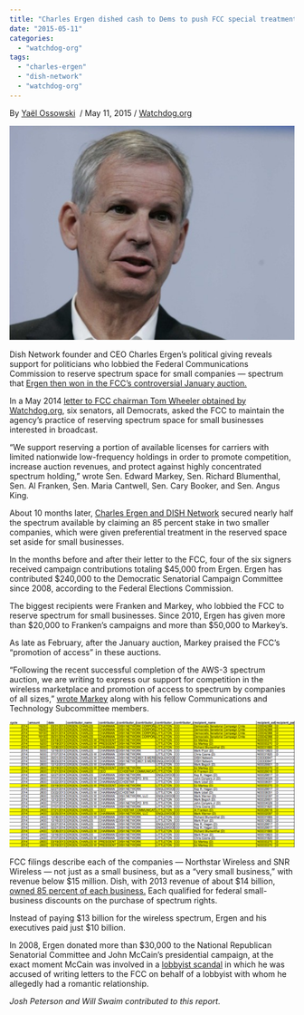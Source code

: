 ```yaml
---
title: "Charles Ergen dished cash to Dems to push FCC special treatment"
date: "2015-05-11"
categories: 
  - "watchdog-org"
tags: 
  - "charles-ergen"
  - "dish-network"
  - "watchdog-org"
---
```


By [Yaël Ossowski](http://watchdog.org/author/yael/ "Posts by Yaël Ossowski")  / May 11, 2015 / [Watchdog.org](http://watchdog.org/217746/ergen/)

![](images/tumblr_inline_no6if4K5Y01qdn1ny_540.jpg)

Dish Network founder and CEO Charles Ergen’s political giving reveals support for politicians who lobbied the Federal Communications Commission to reserve spectrum space for small companies — spectrum that [Ergen then won in the FCC’s controversial January auction.](http://www.wsj.com/articles/fcc-names-winning-bidders-in-record-wireless-spectrum-auction-1422642337)

In a May 2014 [letter to FCC chairman Tom Wheeler obtained by Watchdog.org](https://watchdog.org/wp-content/blogs.dir/1/files/2015/05/2014-05-14_FCC_Markey_.pdf), six senators, all Democrats, asked the FCC to maintain the agency’s practice of reserving spectrum space for small businesses interested in broadcast.

“We support reserving a portion of available licenses for carriers with limited nationwide low-frequency holdings in order to promote competition, increase auction revenues, and protect against highly concentrated spectrum holding,” wrote Sen. Edward Markey, Sen. Richard Blumenthal, Sen. Al Franken, Sen. Maria Cantwell, Sen. Cary Booker, and Sen. Angus King.

About 10 months later, [Charles Ergen and DISH Network](http://watchdog.org/215589/dish-network-fcc-subsidies/) secured nearly half the spectrum available by claiming an 85 percent stake in two smaller companies, which were given preferential treatment in the reserved space set aside for small businesses.

In the months before and after their letter to the FCC, four of the six signers received campaign contributions totaling $45,000 from Ergen. Ergen has contributed $240,000 to the Democratic Senatorial Campaign Committee since 2008, according to the Federal Elections Commission.

The biggest recipients were Franken and Markey, who lobbied the FCC to reserve spectrum for small businesses. Since 2010, Ergen has given more than $20,000 to Franken’s campaigns and more than $50,000 to Markey’s.

As late as February, after the January auction, Markey praised the FCC’s “promotion of access” in these auctions.

“Following the recent successful completion of the AWS-3 spectrum auction, we are writing to express our support for competition in the wireless marketplace and promotion of access to spectrum by companies of all sizes,” [wrote Markey](http://www.markey.senate.gov/news/press-releases/markey-eshoo-urge-fcc-to-ensure-spectrum-auction-rules-promote-competition-and-access) along with his fellow Communications and Technology Subcommittee members.

![](images/tumblr_inline_no6ihjUiki1qdn1ny_540.png)

FCC filings describe each of the companies — Northstar Wireless and SNR Wireless — not just as a small business, but as a “very small business,” with revenue below $15 million. Dish, with 2013 revenue of about $14 billion, [owned 85 percent of each business.](http://www.wsj.com/articles/kelly-ayotte-and-ajit-pai-ending-welfare-for-telecom-giants-1423095287) Each qualified for federal small-business discounts on the purchase of spectrum rights.

Instead of paying $13 billion for the wireless spectrum, Ergen and his executives paid just $10 billion.

In 2008, Ergen donated more than $30,000 to the National Republican Senatorial Committee and John McCain’s presidential campaign, at the exact moment McCain was involved in a [lobbyist scandal](http://www.nytimes.com/2008/02/21/us/politics/21mccain.html?_r=1&bl&ex=1203656400&en=d0734db651c10475&ei=5087%0A&oref=slogin) in which he was accused of writing letters to the FCC on behalf of a lobbyist with whom he allegedly had a romantic relationship.

_Josh Peterson and Will Swaim contributed to this report._

